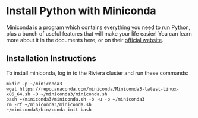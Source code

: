 # Install Python with Miniconda
Miniconda is a program which contains everything you need to run Python, plus a bunch of useful features that will make your life easier!
You can learn more about it in the documents here, or on their [official website](https://docs.anaconda.com/miniconda/).

## Installation Instructions
To install miniconda, log in to the Riviera cluster and run these commands:

```shell
mkdir -p ~/miniconda3
wget https://repo.anaconda.com/miniconda/Miniconda3-latest-Linux-x86_64.sh -O ~/miniconda3/miniconda.sh
bash ~/miniconda3/miniconda.sh -b -u -p ~/miniconda3
rm -rf ~/miniconda3/miniconda.sh
~/miniconda3/bin/conda init bash
```
